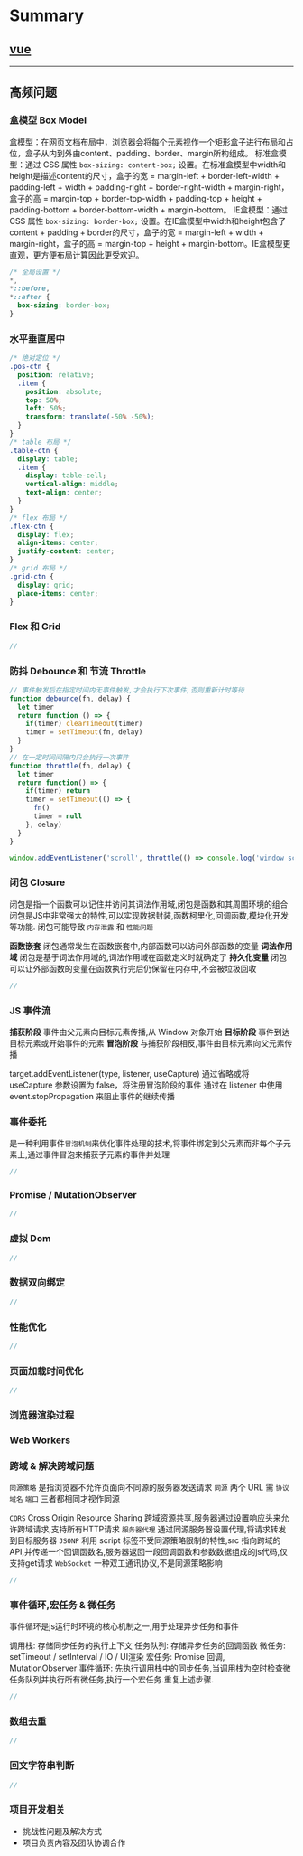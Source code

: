 # Summary

## [vue](./docs/vue.md)

---

## 高频问题

### 盒模型 Box Model

盒模型：在网页文档布局中，浏览器会将每个元素视作一个矩形盒子进行布局和占位，盒子从内到外由content、padding、border、margin所构组成。
标准盒模型：通过 CSS 属性 `box-sizing: content-box;` 设置。在标准盒模型中width和height是描述content的尺寸，盒子的宽 = margin-left + border-left-width + padding-left + width + padding-right + border-right-width + margin-right，盒子的高 = margin-top + border-top-width + padding-top + height + padding-bottom + border-bottom-width + margin-bottom。
IE盒模型：通过 CSS 属性 `box-sizing: border-box;` 设置。在IE盒模型中width和height包含了content + padding + border的尺寸，盒子的宽 = margin-left + width + margin-right，盒子的高 = margin-top + height + margin-bottom。IE盒模型更直观，更方便布局计算因此更受欢迎。

```css
/* 全局设置 */
*,
*::before,
*::after {
  box-sizing: border-box;
}
```

### 水平垂直居中

```scss
/* 绝对定位 */
.pos-ctn {
  position: relative;
  .item {
    position: absolute;
    top: 50%;
    left: 50%;
    transform: translate(-50% -50%);
  }
}
/* table 布局 */
.table-ctn {
  display: table;
  .item {
    display: table-cell;
    vertical-align: middle;
    text-align: center;
  }
}
/* flex 布局 */
.flex-ctn {
  display: flex;
  align-items: center;
  justify-content: center;
}
/* grid 布局 */
.grid-ctn {
  display: grid;
  place-items: center;
}
```

### Flex 和 Grid

```js
//
```


### 防抖 Debounce 和 节流 Throttle

```js
// 事件触发后在指定时间内无事件触发,才会执行下次事件,否则重新计时等待
function debounce(fn, delay) {
  let timer
  return function () => {
    if(timer) clearTimeout(timer)
    timer = setTimeout(fn, delay)
  }
}
// 在一定时间间隔内只会执行一次事件
function throttle(fn, delay) {
  let timer
  return function() => {
    if(timer) return
    timer = setTimeout(() => {
      fn()
      timer = null
    }, delay)
  }
}

window.addEventListener('scroll', throttle(() => console.log('window scrolling'), 200))
```

### 闭包 Closure

闭包是指一个函数可以记住并访问其词法作用域,闭包是函数和其周围环境的组合
闭包是JS中非常强大的特性,可以实现数据封装,函数柯里化,回调函数,模块化开发等功能.
闭包可能导致 `内存泄露` 和 `性能问题`

**函数嵌套** 闭包通常发生在函数嵌套中,内部函数可以访问外部函数的变量
**词法作用域** 闭包是基于词法作用域的,词法作用域在函数定义时就确定了
**持久化变量** 闭包可以让外部函数的变量在函数执行完后仍保留在内存中,不会被垃圾回收

```js
//
```

### JS 事件流

**捕获阶段** 事件由父元素向目标元素传播,从 Window 对象开始
**目标阶段** 事件到达目标元素或开始事件的元素
**冒泡阶段** 与捕获阶段相反,事件由目标元素向父元素传播

target.addEventListener(type, listener, useCapture)
通过省略或将 useCapture 参数设置为 false，将注册冒泡阶段的事件
通过在 listener 中使用 event.stopPropagation 来阻止事件的继续传播


### 事件委托

是一种利用事件`冒泡机制`来优化事件处理的技术,将事件绑定到父元素而非每个子元素上,通过事件冒泡来捕获子元素的事件并处理

```js
//
```

### Promise / MutationObserver

```js
//
```

### 虚拟 Dom

```js
//
```

### 数据双向绑定

```js
//
```

### 性能优化

```js
//
```

### 页面加载时间优化

```js
//
```

### 浏览器渲染过程

### Web Workers

### 跨域 & 解决跨域问题

`同源策略` 是指浏览器不允许页面向不同源的服务器发送请求
`同源` 两个 URL 需 `协议` `域名` `端口` 三者都相同才视作同源

`CORS` Cross Origin Resource Sharing 跨域资源共享,服务器通过设置响应头来允许跨域请求,支持所有HTTP请求
`服务器代理` 通过同源服务器设置代理,将请求转发到目标服务器
`JSONP` 利用 script 标签不受同源策略限制的特性,src 指向跨域的 API,并传递一个回调函数名,服务器返回一段回调函数和参数数据组成的js代码,仅支持get请求
`WebSocket` 一种双工通讯协议,不是同源策略影响

```js
//
```

### 事件循环,宏任务 & 微任务

事件循环是js运行时环境的核心机制之一,用于处理异步任务和事件

调用栈: 存储同步任务的执行上下文
任务队列: 存储异步任务的回调函数
  微任务: setTimeout / setInterval / IO / UI渲染
  宏任务: Promise 回调, MutationObserver
事件循环: 先执行调用栈中的同步任务,当调用栈为空时检查微任务队列并执行所有微任务,执行一个宏任务.重复上述步骤.

```js
//
```

### 数组去重

```js
//
```

### 回文字符串判断

```js
//
```

### 项目开发相关

- 挑战性问题及解决方式
- 项目负责内容及团队协调合作
